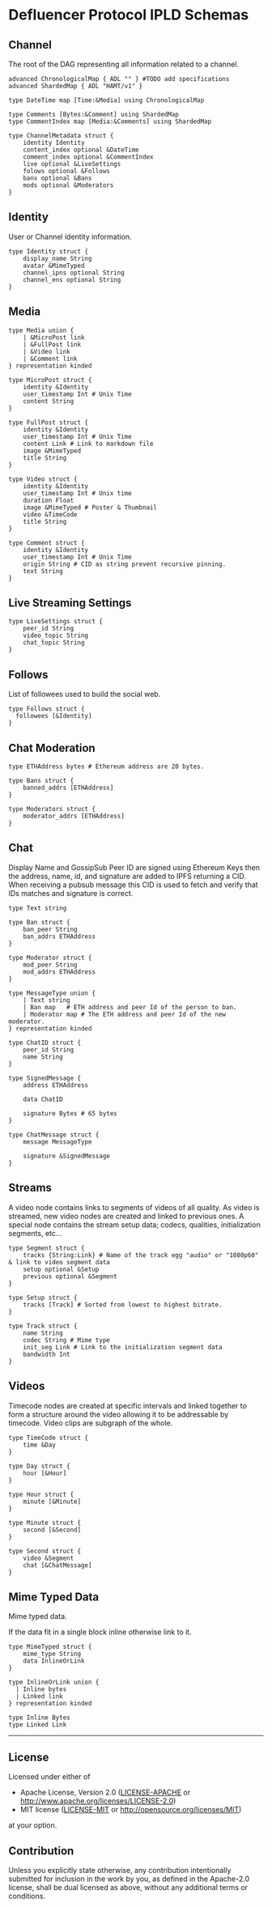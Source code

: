 # Defluencer Protocol IPLD Schemas

## Channel

The root of the DAG representing all information related to a channel.

```
advanced ChronologicalMap { ADL "" } #TODO add specifications
advanced ShardedMap { ADL "HAMT/v1" }

type DateTime map [Time:&Media] using ChronologicalMap

type Comments [Bytes:&Comment] using ShardedMap
type CommentIndex map [Media:&Comments] using ShardedMap

type ChannelMetadata struct {
    identity Identity
    content_index optional &DateTime
    comment_index optional &CommentIndex
    live optional &LiveSettings
    folows optional &Follows
    bans optional &Bans
    mods optional &Moderators
}
```

## Identity

User or Channel identity information.

```
type Identity struct {
    display_name String 
    avatar &MimeTyped
    channel_ipns optional String
    channel_ens optional String
}
```

## Media

```
type Media union {
    | &MicroPost link
    | &FullPost link
    | &Video link
    | &Comment link
} representation kinded

type MicroPost struct {
    identity &Identity
    user_timestamp Int # Unix Time
    content String
}

type FullPost struct {
    identity &Identity
    user_timestamp Int # Unix Time
    content Link # Link to markdown file
    image &MimeTyped
    title String
}

type Video struct {
    identity &Identity
    user_timestamp Int # Unix time
    duration Float
    image &MimeTyped # Poster & Thumbnail
    video &TimeCode
    title String
}

type Comment struct {
    identity &Identity
    user_timestamp Int # Unix Time
    origin String # CID as string prevent recursive pinning.
    text String
}
```

## Live Streaming Settings

```
type LiveSettings struct {
    peer_id String
    video_topic String
    chat_topic String
}
```

## Follows

List of followees used to build the social web.

```
type Follows struct {
  followees [&Identity]
}
```

## Chat Moderation

```
type ETHAddress bytes # Ethereum address are 20 bytes.

type Bans struct {
    banned_addrs [ETHAddress]
}

type Moderators struct {
    moderator_addrs [ETHAddress]
}
```

## Chat

Display Name and GossipSub Peer ID are signed using Ethereum Keys then the address, name, id, and signature are added to IPFS returning a CID.
When receiving a pubsub message this CID is used to fetch and verify that IDs matches and signature is correct.

```
type Text string

type Ban struct {
    ban_peer String
    ban_addrs ETHAddress
}

type Moderator struct {
    mod_peer String
    mod_addrs ETHAddress
}

type MessageType union {
    | Text string
    | Ban map   # ETH address and peer Id of the person to ban.
    | Moderator map # The ETH address and peer Id of the new moderator.
} representation kinded

type ChatID struct {
    peer_id String
    name String
}

type SignedMessage {
    address ETHAddress

    data ChatID

    signature Bytes # 65 bytes
}

type ChatMessage struct {
    message MessageType

    signature &SignedMessage
}
```

## Streams

A video node contains links to segments of videos of all quality. As video is streamed, new video nodes are created and linked to previous ones.
A special node contains the stream setup data; codecs, qualities, initialization segments, etc...

```
type Segment struct {
    tracks {String:Link} # Name of the track egg "audio" or "1080p60" & link to video segment data
    setup optional &Setup
    previous optional &Segment
}

type Setup struct {
    tracks [Track] # Sorted from lowest to highest bitrate.
}

type Track struct {
    name String
    codec String # Mime type
    init_seg Link # Link to the initialization segment data
    bandwidth Int
}
```

## Videos

Timecode nodes are created at specific intervals and linked together to form a structure around the video allowing it to be addressable by timecode.
Video clips are subgraph of the whole.

```
type TimeCode struct {
    time &Day
}

type Day struct {
    hour [&Hour]
}

type Hour struct {
    minute [&Minute]
}

type Minute struct {
    second [&Second]
}

type Second struct {
    video &Segment
    chat [&ChatMessage]
}
```

## Mime Typed Data

Mime typed data.

If the data fit in a single block inline otherwise link to it.

```
type MimeTyped struct {
    mime_type String
    data InlineOrLink
}

type InlineOrLink union {
  | Inline bytes
  | Linked link
} representation kinded

type Inline Bytes
type Linked Link
```

----

## License
Licensed under either of

 * Apache License, Version 2.0
   ([LICENSE-APACHE](LICENSE-APACHE) or http://www.apache.org/licenses/LICENSE-2.0)
 * MIT license
   ([LICENSE-MIT](LICENSE-MIT) or http://opensource.org/licenses/MIT)

at your option.

## Contribution
Unless you explicitly state otherwise, any contribution intentionally submitted
for inclusion in the work by you, as defined in the Apache-2.0 license, shall be
dual licensed as above, without any additional terms or conditions.